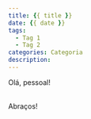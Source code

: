 ```yaml
---
title: {{ title }}
date: {{ date }}
tags:
  - Tag 1
  - Tag 2
categories: Categoria
description:
---
```

Olá, pessoal!

<!-- Terminal
<pre class="terminal">
  $ comando...
</pre>
-->

<!--
<div style="text-align: center">
  <a href="/blog/dir-post/imagem.png" target="_blank">
    <figure>
      <img src="/blog/dir-post/imagem.png" style="max-width: 100%" alt="Título" title="Título" />
      <figcaption class="text-center">Legenda.</figcaption>
    </figure>
  </a>
</div>
-->



<br>
Abraços!
